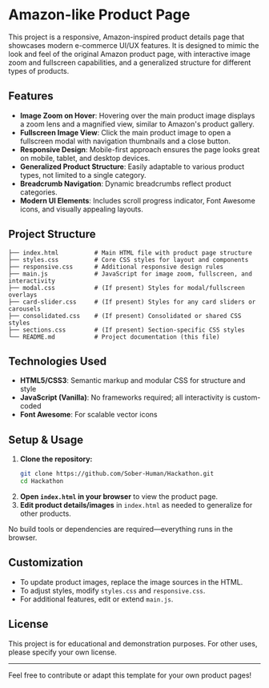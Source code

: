# Amazon-like Product Page

This project is a responsive, Amazon-inspired product details page that showcases modern e-commerce UI/UX features. It is designed to mimic the look and feel of the original Amazon product page, with interactive image zoom and fullscreen capabilities, and a generalized structure for different types of products.

## Features

- **Image Zoom on Hover**: Hovering over the main product image displays a zoom lens and a magnified view, similar to Amazon's product gallery.
- **Fullscreen Image View**: Click the main product image to open a fullscreen modal with navigation thumbnails and a close button.
- **Responsive Design**: Mobile-first approach ensures the page looks great on mobile, tablet, and desktop devices.
- **Generalized Product Structure**: Easily adaptable to various product types, not limited to a single category.
- **Breadcrumb Navigation**: Dynamic breadcrumbs reflect product categories.
- **Modern UI Elements**: Includes scroll progress indicator, Font Awesome icons, and visually appealing layouts.

## Project Structure

```
├── index.html          # Main HTML file with product page structure
├── styles.css          # Core CSS styles for layout and components
├── responsive.css      # Additional responsive design rules
├── main.js             # JavaScript for image zoom, fullscreen, and interactivity
├── modal.css           # (If present) Styles for modal/fullscreen overlays
├── card-slider.css     # (If present) Styles for any card sliders or carousels
├── consolidated.css    # (If present) Consolidated or shared CSS styles
├── sections.css        # (If present) Section-specific CSS styles
└── README.md           # Project documentation (this file)
```

## Technologies Used

- **HTML5/CSS3**: Semantic markup and modular CSS for structure and style
- **JavaScript (Vanilla)**: No frameworks required; all interactivity is custom-coded
- **Font Awesome**: For scalable vector icons

## Setup & Usage

1. **Clone the repository:**
   ```sh
   git clone https://github.com/Sober-Human/Hackathon.git
   cd Hackathon
   ```
2. **Open `index.html` in your browser** to view the product page.
3. **Edit product details/images** in `index.html` as needed to generalize for other products.

No build tools or dependencies are required—everything runs in the browser.

## Customization
- To update product images, replace the image sources in the HTML.
- To adjust styles, modify `styles.css` and `responsive.css`.
- For additional features, edit or extend `main.js`.

## License
This project is for educational and demonstration purposes. For other uses, please specify your own license.

---

Feel free to contribute or adapt this template for your own product pages!
